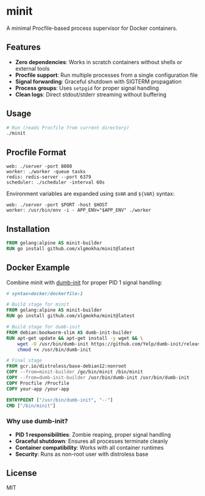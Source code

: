 # minit

A minimal Procfile-based process supervisor for Docker containers.

## Features

- **Zero dependencies**: Works in scratch containers without shells or external tools
- **Procfile support**: Run multiple processes from a single configuration file
- **Signal forwarding**: Graceful shutdown with SIGTERM propagation
- **Process groups**: Uses `setpgid` for proper signal handling
- **Clean logs**: Direct stdout/stderr streaming without buffering

## Usage

```bash
# Run (reads Procfile from current directory)
./minit
```

## Procfile Format

```
web: ./server -port 8080
worker: ./worker -queue tasks
redis: redis-server --port 6379
scheduler: ./scheduler -interval 60s
```

Environment variables are expanded using `$VAR` and `${VAR}` syntax:

```
web: ./server -port $PORT -host $HOST
worker: /usr/bin/env -i - APP_ENV="$APP_ENV" ./worker
```

## Installation

```dockerfile
FROM golang:alpine AS minit-builder
RUN go install github.com/xlgmokha/minit@latest
```

## Docker Example
Combine minit with [dumb-init](https://github.com/Yelp/dumb-init) for proper PID 1 signal handling:

```dockerfile
# syntax=docker/dockerfile:1

# Build stage for minit
FROM golang:alpine AS minit-builder
RUN go install github.com/xlgmokha/minit@latest

# Build stage for dumb-init
FROM debian:bookworm-slim AS dumb-init-builder
RUN apt-get update && apt-get install -y wget && \
    wget -O /usr/bin/dumb-init https://github.com/Yelp/dumb-init/releases/download/v1.2.5/dumb-init_1.2.5_x86_64 && \
    chmod +x /usr/bin/dumb-init

# Final stage
FROM gcr.io/distroless/base-debian12:nonroot
COPY --from=minit-builder /go/bin/minit /bin/minit
COPY --from=dumb-init-builder /usr/bin/dumb-init /usr/bin/dumb-init
COPY Procfile /Procfile
COPY your-app /your-app

ENTRYPOINT ["/usr/bin/dumb-init", "--"]
CMD ["/bin/minit"]
```

### Why use dumb-init?
- **PID 1 responsibilities**: Zombie reaping, proper signal handling
- **Graceful shutdown**: Ensures all processes terminate cleanly
- **Container compatibility**: Works with all container runtimes
- **Security**: Runs as non-root user with distroless base

## License

MIT
